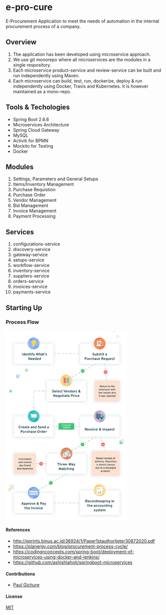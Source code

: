 # e-pro-cure
E-Procurement Application to meet the needs of automation in the internal procurement process of a company.  
## Overview
1.  The application has been developed using microservice approach.  
2.  We use git monorepo where all microservices are the modules in a single respository.
3.  Each microservice product-service and review-service can be built and run independently using Maven.
4.  Each microservice can build, test, run, dockerize, deploy & run independently using Docker, Travis and Kubernetes. It is however maintained as a mono-repo.

## Tools & Techologies
-  Spring Boot 2.6.6
-  Microservices Architecture
-  Spring Cloud Gateway
-  MySQL
-  Activiti for BPMN
-  Mockito for Testing
-  Docker

## Modules
1.  Settings, Parameters and General Setups
2.  Items/Inventory Management
3.  Purchase Requistion
4.  Purchase Order
5.  Vendor Management
6.  Bid Management
7.  Invoice Management
8.  Payment Processing

## Services
1.  configurations-service
2.  discovery-service
3.  gateway-service
4.  setups-service
5.  workflow-service
6.  inventory-service
7.  suppliers-service
8.  orders-service
9.  invoices-service
10. payments-service

## Starting Up


### Process Flow
![](images/process_flow.jpg)

#### References
-  http://eprints.binus.ac.id/36924/1/Paper1stauthorIjeter30872020.pdf
-  https://planergy.com/blog/procurement-process-cycle/
-  https://codingnconcepts.com/spring-boot/deployment-of-microservices-using-docker-and-jenkins/
-  https://github.com/ashishlahoti/springboot-microservices

#### Contributions
-  [Paul Gichure](https://linkedin.com/in/gichure)

#### License
[MIT](LICENSE.md)

